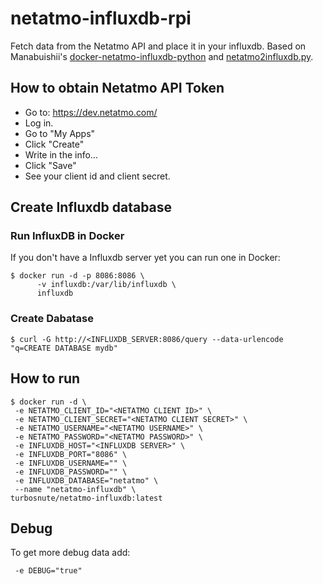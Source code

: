 # netatmo-influxdb-rpi
Fetch data from the Netatmo API and place it in your influxdb. Based on Manabuishii's [docker-netatmo-influxdb-python](https://github.com/manabuishii/docker-netatmo-influxdb-python) and [netatmo2influxdb.py](https://pypi.org/project/netatmo2influxdb/).

## How to obtain Netatmo API Token
- Go to: https://dev.netatmo.com/
- Log in.
- Go to "My Apps"
- Click "Create"
- Write in the info...
- Click "Save"
- See your client id and client secret.

## Create Influxdb database

### Run InfluxDB in Docker
If you don't have a Influxdb server yet you can run one in Docker:
```
$ docker run -d -p 8086:8086 \
      -v influxdb:/var/lib/influxdb \
      influxdb
```

### Create Dabatase
```
$ curl -G http://<INFLUXDB_SERVER:8086/query --data-urlencode "q=CREATE DATABASE mydb"
```
## How to run
```
$ docker run -d \
 -e NETATMO_CLIENT_ID="<NETATMO CLIENT ID>" \
 -e NETATMO_CLIENT_SECRET="<NETATMO CLIENT SECRET>" \
 -e NETATMO_USERNAME="<NETATMO USERNAME>" \
 -e NETATMO_PASSWORD="<NETATMO PASSWORD>" \
 -e INFLUXDB_HOST="<INFLUXDB SERVER>" \
 -e INFLUXDB_PORT="8086" \
 -e INFLUXDB_USERNAME="" \
 -e INFLUXDB_PASSWORD="" \
 -e INFLUXDB_DATABASE="netatmo" \
 --name "netatmo-influxdb" \
turbosnute/netatmo-influxdb:latest
```

## Debug
To get more debug data add:
```
 -e DEBUG="true"
```
